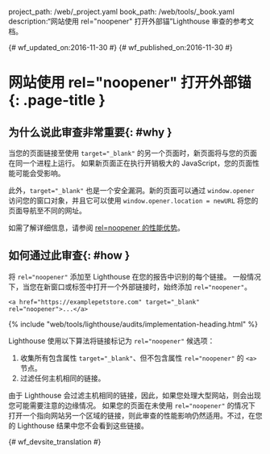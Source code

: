 project_path: /web/_project.yaml
book_path: /web/tools/_book.yaml
description:“网站使用 rel="noopener" 打开外部锚”Lighthouse 审查的参考文档。

{# wf_updated_on:2016-11-30 #}
{# wf_published_on:2016-11-30 #}

# 网站使用 rel="noopener" 打开外部锚 {: .page-title }

## 为什么说此审查非常重要{: #why }

当您的页面链接至使用 `target="_blank"` 的另一个页面时，新页面将与您的页面在同一个进程上运行。
如果新页面正在执行开销极大的 JavaScript，您的页面性能可能会受影响。


此外，`target="_blank"` 也是一个安全漏洞。新的页面可以通过 `window.opener` 访问您的窗口对象，并且它可以使用 `window.opener.location = newURL` 将您的页面导航至不同的网址。



如需了解详细信息，请参阅 [rel=noopener 的性能优势][jake]。

[jake]: https://jakearchibald.com/2016/performance-benefits-of-rel-noopener/

## 如何通过此审查{: #how }

将 `rel="noopener"` 添加至 Lighthouse 在您的报告中识别的每个链接。
一般情况下，当您在新窗口或标签中打开一个外部链接时，始终添加 `rel="noopener"`。


    <a href="https://examplepetstore.com" target="_blank" rel="noopener">...</a>

{% include "web/tools/lighthouse/audits/implementation-heading.html" %}

Lighthouse 使用以下算法将链接标记为 `rel="noopener"` 候选项：


1. 收集所有包含属性 `target="_blank"`、但不包含属性 `rel="noopener"` 的 `<a>` 节点。
1. 过滤任何主机相同的链接。


由于 Lighthouse 会过滤主机相同的链接，因此，如果您处理大型网站，则会出现您可能需要注意的边缘情况。
如果您的页面在未使用 `rel="noopener"` 的情况下打开一个指向网站另一个区域的链接，则此审查的性能影响仍然适用。不过，在您的 Lighthouse 结果中您不会看到这些链接。



{# wf_devsite_translation #}
